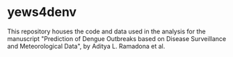 # yews4denv
This repository houses the code and data used in the analysis for the manuscript "Prediction of Dengue Outbreaks based on Disease Surveillance and Meteorological Data", by Aditya L. Ramadona et al.
